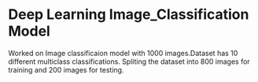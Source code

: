 # Deep Learning Image_Classification Model

Worked on Image classificaion model with 1000 images.Dataset has 10 different multiclass classifications.
Spliting the dataset into 800 images for training and 200 images for testing.

